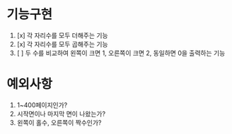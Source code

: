# 기능구현

1. [x] 각 자리수를 모두 더해주는 기능
2. [x] 각 자리수를 모두 곱해주는 기능
3. [ ] 두 수를 비교하여 왼쪽이 크면 1, 오른쪽이 크면 2, 동일하면 0을 출력하는 기능

# 예외사항

1. 1~400페이지인가?
2. 시작면이나 마지막 면이 나왔는가?
3. 왼쪽이 홀수, 오른쪽이 짝수인가?
